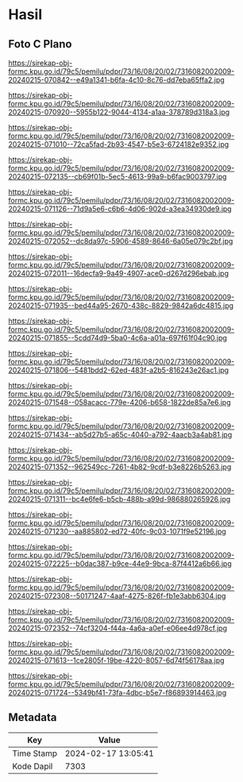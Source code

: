 # Hasil

## Foto C Plano

https://sirekap-obj-formc.kpu.go.id/79c5/pemilu/pdpr/73/16/08/20/02/7316082002009-20240215-070842--e49a1341-b6fa-4c10-8c76-dd7eba65ffa2.jpg

https://sirekap-obj-formc.kpu.go.id/79c5/pemilu/pdpr/73/16/08/20/02/7316082002009-20240215-070920--5955b122-9044-4134-a1aa-378789d318a3.jpg

https://sirekap-obj-formc.kpu.go.id/79c5/pemilu/pdpr/73/16/08/20/02/7316082002009-20240215-071010--72ca5fad-2b93-4547-b5e3-6724182e9352.jpg

https://sirekap-obj-formc.kpu.go.id/79c5/pemilu/pdpr/73/16/08/20/02/7316082002009-20240215-072135--cb69f01b-5ec5-4613-99a9-b6fac9003797.jpg

https://sirekap-obj-formc.kpu.go.id/79c5/pemilu/pdpr/73/16/08/20/02/7316082002009-20240215-071126--71d9a5e6-c6b6-4d06-902d-a3ea34930de9.jpg

https://sirekap-obj-formc.kpu.go.id/79c5/pemilu/pdpr/73/16/08/20/02/7316082002009-20240215-072052--dc8da97c-5906-4589-8646-6a05e079c2bf.jpg

https://sirekap-obj-formc.kpu.go.id/79c5/pemilu/pdpr/73/16/08/20/02/7316082002009-20240215-072011--16decfa9-9a49-4907-ace0-d267d296ebab.jpg

https://sirekap-obj-formc.kpu.go.id/79c5/pemilu/pdpr/73/16/08/20/02/7316082002009-20240215-071935--bed44a95-2670-438c-8829-9842a6dc4815.jpg

https://sirekap-obj-formc.kpu.go.id/79c5/pemilu/pdpr/73/16/08/20/02/7316082002009-20240215-071855--5cdd74d9-5ba0-4c6a-a01a-697f61f04c90.jpg

https://sirekap-obj-formc.kpu.go.id/79c5/pemilu/pdpr/73/16/08/20/02/7316082002009-20240215-071806--5481bdd2-62ed-483f-a2b5-816243e26ac1.jpg

https://sirekap-obj-formc.kpu.go.id/79c5/pemilu/pdpr/73/16/08/20/02/7316082002009-20240215-071548--058acacc-779e-4206-b658-1822de85a7e6.jpg

https://sirekap-obj-formc.kpu.go.id/79c5/pemilu/pdpr/73/16/08/20/02/7316082002009-20240215-071434--ab5d27b5-a65c-4040-a792-4aacb3a4ab81.jpg

https://sirekap-obj-formc.kpu.go.id/79c5/pemilu/pdpr/73/16/08/20/02/7316082002009-20240215-071352--962549cc-7261-4b82-9cdf-b3e8226b5263.jpg

https://sirekap-obj-formc.kpu.go.id/79c5/pemilu/pdpr/73/16/08/20/02/7316082002009-20240215-071311--bc4e6fe6-b5cb-488b-a99d-986880265926.jpg

https://sirekap-obj-formc.kpu.go.id/79c5/pemilu/pdpr/73/16/08/20/02/7316082002009-20240215-071230--aa885802-ed72-40fc-9c03-1071f9e52196.jpg

https://sirekap-obj-formc.kpu.go.id/79c5/pemilu/pdpr/73/16/08/20/02/7316082002009-20240215-072225--b0dac387-b9ce-44e9-9bca-87f4412a6b66.jpg

https://sirekap-obj-formc.kpu.go.id/79c5/pemilu/pdpr/73/16/08/20/02/7316082002009-20240215-072308--50171247-4aaf-4275-826f-fb1e3abb6304.jpg

https://sirekap-obj-formc.kpu.go.id/79c5/pemilu/pdpr/73/16/08/20/02/7316082002009-20240215-072352--74cf3204-f44a-4a6a-a0ef-e06ee4d978cf.jpg

https://sirekap-obj-formc.kpu.go.id/79c5/pemilu/pdpr/73/16/08/20/02/7316082002009-20240215-071613--1ce2805f-19be-4220-8057-6d74f56178aa.jpg

https://sirekap-obj-formc.kpu.go.id/79c5/pemilu/pdpr/73/16/08/20/02/7316082002009-20240215-071724--5349bf41-73fa-4dbc-b5e7-f86893914463.jpg


## Metadata

| Key        | Value               |
| ---------- | ------------------- |
| Time Stamp | 2024-02-17 13:05:41 |
| Kode Dapil | 7303                |




